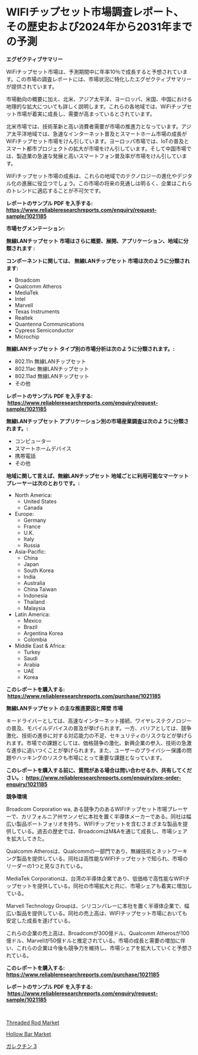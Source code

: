 <p><h1>WIFIチップセット市場調査レポート、その歴史および2024年から2031年までの予測</h1></p><p><strong>エグゼクティブサマリー</strong></p>
<p><p>WiFiチップセット市場は、予測期間中に年率10％で成長すると予想されています。この市場の調査レポートには、市場状況に特化したエグゼクティブサマリーが提供されています。</p><p>市場動向の概要に加え、北米、アジア太平洋、ヨーロッパ、米国、中国における地理的な拡大についても詳しく説明します。これらの各地域では、WiFiチップセット市場が着実に成長し、需要が高まっているとされています。</p><p>北米市場では、技術革新と高い消費者需要が市場の推進力となっています。アジア太平洋地域では、急速なインターネット普及とスマートホーム市場の成長がWiFiチップセット市場をけん引しています。ヨーロッパ市場では、IoTの普及とスマート都市プロジェクトの拡大が市場をけん引しています。そして中国市場では、製造業の急速な発展と高いスマートフォン普及率が市場をけん引しています。</p><p>WiFiチップセット市場の成長は、これらの地域でのテクノロジーの進化やデジタル化の進展に役立つでしょう。この市場の将来の見通しは明るく、企業はこれらのトレンドに適応することが不可欠です。</p></p>
<p><strong>レポートのサンプル PDF を入手する: <a href="https://www.reliableresearchreports.com/enquiry/request-sample/1021185">https://www.reliableresearchreports.com/enquiry/request-sample/1021185</a></strong></p>
<p><strong>市場セグメンテーション:</strong></p>
<p><strong> 無線LANチップセット 市場はさらに概要、展開、アプリケーション、地域に分類されます :</strong></p>
<p><strong>コンポーネントに関しては、 無線LANチップセット 市場は次のように分類されます: &nbsp;</strong></p>
<p><ul><li>Broadcom</li><li>Qualcomm Atheros</li><li>MediaTek</li><li>Intel</li><li>Marvell</li><li>Texas Instruments</li><li>Realtek</li><li>Quantenna Communications</li><li>Cypress Semiconductor</li><li>Microchip</li></ul></p>
<p><strong> 無線LANチップセット タイプ別の市場分析は次のように分類されます。:</strong></p>
<p><ul><li>802.11n 無線LANチップセット</li><li>802.11ac 無線LANチップセット</li><li>802.11ad 無線LANチップセット</li><li>その他</li></ul></p>
<p><strong>レポートのサンプル PDF を入手する: &nbsp;<a href="https://www.reliableresearchreports.com/enquiry/request-sample/1021185">https://www.reliableresearchreports.com/enquiry/request-sample/1021185</a></strong></p>
<p><strong> 無線LANチップセット アプリケーション別の市場産業調査は次のように分類されます。:</strong></p>
<p><ul><li>コンピューター</li><li>スマートホームデバイス</li><li>携帯電話</li><li>その他</li></ul></p>
<p><strong>地域に関して言えば、無線LANチップセット 地域ごとに利用可能なマーケットプレーヤーは次のとおりです。:</strong></p>
<p><ul>
    <li>
        North America:
        <ul>
            <li>United States</li>
            <li>Canada</li>
        </ul>
    </li>
    <li>
        Europe:
        <ul>
            <li>Germany</li>
            <li>France</li>
            <li>U.K.</li>
            <li>Italy</li>
            <li>Russia</li>
        </ul>
    </li>
    <li>
        Asia-Pacific:
        <ul>
            <li>China</li>
            <li>Japan</li>
            <li>South Korea</li>
            <li>India</li>
            <li>Australia</li>
            <li>China Taiwan</li>
            <li>Indonesia</li>
            <li>Thailand</li>
            <li>Malaysia</li>
        </ul>
    </li>
    <li>
        Latin America:
        <ul>
            <li>Mexico</li>
            <li>Brazil</li>
            <li>Argentina Korea</li>
            <li>Colombia</li>
        </ul>
    </li>
    <li>
        Middle East & Africa:
        <ul>
            <li>Turkey</li>
            <li>Saudi</li>
            <li>Arabia</li>
            <li>UAE</li>
            <li>Korea</li>
        </ul>
    </li>
    </ul></p>
<p><strong>このレポートを購入する: &nbsp;<a href="https://www.reliableresearchreports.com/purchase/1021185">https://www.reliableresearchreports.com/purchase/1021185</a></strong></p>
<p><strong>無線LANチップセット の主な推進要因と障壁 市場</strong></p>
<p><p>キードライバーとしては、高速なインターネット接続、ワイヤレステクノロジーの普及、モバイルデバイスの普及が挙げられます。一方、バリアとしては、競争激化、技術の進歩に対する対応能力の不足、セキュリティのリスクなどが挙げられます。市場での課題としては、価格競争の激化、新興企業の参入、技術の急激な進歩に追いつくことが挙げられます。また、ユーザーのプライバシー保護の問題やハッキングのリスクも市場にとって重要な課題となっています。</p></p>
<p><strong>このレポートを購入する前に、質問がある場合は問い合わせるか、共有してください。:&nbsp; <a href="https://www.reliableresearchreports.com/enquiry/pre-order-enquiry/1021185">https://www.reliableresearchreports.com/enquiry/pre-order-enquiry/1021185</a></strong></p>
<p><strong>競争環境</strong></p>
<p><p>Broadcom Corporation wa, ある競争力のあるWIFIチップセット市場プレーヤーで、カリフォルニア州サンノゼに本社を置く半導体メーカーである。同社は幅広い製品ポートフォリオを持ち、WIFIチップセットを含むさまざまな製品を提供している。過去の歴史では、BroadcomはM&Aを通じて成長し、市場シェアを拡大してきた。</p><p>Qualcomm Atherosは、Qualcommの一部門であり、無線技術とネットワーキング製品を提供している。同社は高性能なWIFIチップセットで知られ、市場のリーダーの1つと見なされている。</p><p>MediaTek Corporationは、台湾の半導体企業であり、低価格で高性能なWIFIチップセットを提供している。同社の市場拡大と共に、市場シェアも着実に増加している。</p><p>Marvell Technology Groupは、シリコンバレーに本社を置く半導体企業で、幅広い製品を提供している。同社の売上高は、WIFIチップセット市場においても安定した成長を遂げている。</p><p>これらの企業の売上高は、Broadcomが300億ドル、Qualcomm Atherosが100億ドル、Marvellが50億ドルと推定されている。市場の成長と需要の増加に伴い、これらの企業は今後も競争力を維持し、市場シェアを拡大していくと予想されている。</p></p>
<p><strong>このレポートを購入する: &nbsp; <a href="https://www.reliableresearchreports.com/purchase/1021185">https://www.reliableresearchreports.com/purchase/1021185</a></strong></p>
<p><strong>レポートのサンプル PDF を入手する: &nbsp;<a href="https://www.reliableresearchreports.com/enquiry/request-sample/1021185">https://www.reliableresearchreports.com/enquiry/request-sample/1021185</a></strong><strong></strong></p>
<p>&nbsp;</p>
<p><p><a href="https://pretty-mail-caf.notion.site/Insights-into-Threaded-Rod-Market-Size-Analysing-Market-Share-Trends-and-Growth-from-2024-to-2031-fc58eccdd2cc45bc867d5ce698b2cfe7">Threaded Rod Market</a></p><p><a href="https://full-wildebeest-80b.notion.site/Hollow-Bar-Market-Size-Growth-Outlook-from-2024-to-2031-projecting-at-Market-s-Trends-Analysis-by--62f5b9821f154936beab5d4323494c1b">Hollow Bar Market</a></p><p><a href="https://medium.com/@raideochran7856/%E3%82%AC%E3%83%AC%E3%82%AF%E3%83%81%E3%83%B33%E5%B8%82%E5%A0%B4-%E5%B8%82%E5%A0%B4%E3%82%B7%E3%82%A7%E3%82%A2-%E5%B8%82%E5%A0%B4%E5%8B%95%E5%90%91-%E3%81%8A%E3%82%88%E3%81%B3%E5%B0%86%E6%9D%A5%E3%81%AE%E6%88%90%E9%95%B7%E3%82%92%E6%8E%A2%E3%82%8B-94151bcef079">ガレクチン 3</a></p></p>